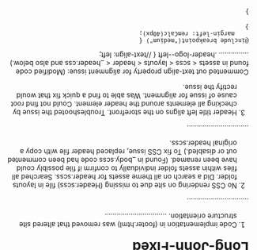 # Long-John-Fixed
1. Code implementation in (footer.html) was removed that altered site structure orientation.
...............................
 <style>
        body {
           width: 100%;
           height: 100%;
           -moz-transform: rotate(180deg);
           -webkit-transform: rotate(180deg);
           -ms-transform: rotate(180deg);
           -o-transform: rotate(180deg);
           transform: rotate(180deg);
        }
        </style>
...............................   


2. No CSS rendering on site due to missing (Header.scss) file in layouts folder. Did a search on all theme assets for header.scss. Searched all files within assets folder individually to confirm if file possibly could have been renamed. (Found in _body.scss code had been commented out or disabled.) To fix CSS issue, replaced header file with copy a original header.scss.


...............................


3. Header title left aligns on the storefront. Troubleshooted the issue by checking all elements around the header element. Could not find root cause of issue for alignment. Was able to find a quick fix that would rectify the issue. 

Commented out text-align property for alignment issue:
(Modified code found in assets < scss < layouts < header < _header.css and also below.)
...............
.header-logo--left {
    //text-align: left;

    @include breakpoint("medium") {
        margin-left: remCalc(40px);
    }
}
